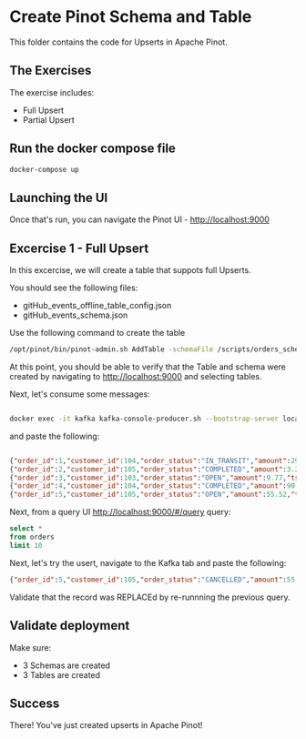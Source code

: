 # Create Pinot Schema and Table

This folder contains the code for Upserts in Apache Pinot.

## The Exercises

The exercise includes:

- Full Upsert
- Partial Upsert

## Run the docker compose file

```bash
docker-compose up
```

## Launching the UI

Once that's run, you can navigate the Pinot UI - [http://localhost:9000](http://localhost:9000)

## Excercise 1 - Full Upsert

In this excercise, we will create a table that suppots full Upserts.

You should see the following files:

- gitHub_events_offline_table_config.json
- gitHub_events_schema.json

Use the following command to create the table

``` bash
/opt/pinot/bin/pinot-admin.sh AddTable -schemaFile /scripts/orders_schema.json -tableConfigFile /scripts/orders_full_upserts.json -exec 
```

At this point, you should be able to verify that the Table and schema were created by navigating to <http://localhost:9000> and selecting tables.

Next, let's consume some messages:

``` bash

docker exec -it kafka kafka-console-producer.sh --bootstrap-server localhost:9092 --topic orders

```

and paste the following:

``` json

{"order_id":1,"customer_id":104,"order_status":"IN_TRANSIT","amount":29.35,"ts":"1632467063"}
{"order_id":2,"customer_id":105,"order_status":"COMPLETED","amount":3.24,"ts":"1618931459"}
{"order_id":3,"customer_id":103,"order_status":"OPEN","amount":9.77,"ts":"1626484196"}
{"order_id":4,"customer_id":104,"order_status":"COMPLETED","amount":90.35,"ts":"1623066325"}
{"order_id":5,"customer_id":105,"order_status":"OPEN","amount":55.52,"ts":"1635543905"}

```

Next, from a query UI [http://localhost:9000/#/query](http://localhost:9000/#/query)
query:

``` SQL
select * 
from orders 
limit 10
```

Next, let's try the usert, navigate to the Kafka tab and paste the following:

``` json
{"order_id":5,"customer_id":105,"order_status":"CANCELLED","amount":55.52,"ts":"1635543948"}
```

Validate that the record was REPLACEd by re-runnning the previous query.

## Validate deployment

Make sure:

- 3 Schemas are created
- 3 Tables are created

## Success

There! You've just created upserts in Apache Pinot!
